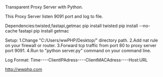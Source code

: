 Transparent Proxy Server with Python.

This Proxy Server listen 9091 port and log to file.

Dependencies:twisted,fastapi,getmac
pip install twisted
pip install --no-cache fastapi
pip install getmac

Setup:
1.Change "C:/Users/wwPHP/Desktop/" directory path.
2.Add nat rule on your firewall or router.
3.Forward tcp traffic from port 80 to proxy server port 9091.
4.Run to "python server.py" command on your command line.

Log Format:
Time----ClientIPAdress----ClientMACAdress----Host:URL

http://wwphp.com